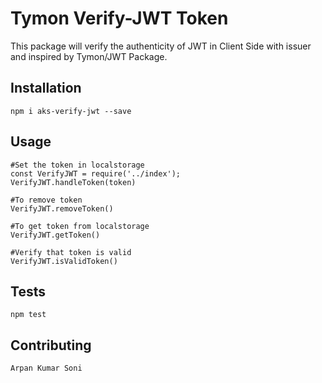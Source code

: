 # Tymon Verify-JWT Token 
This package will verify the authenticity of JWT in Client Side with issuer and inspired by Tymon/JWT Package.

## Installation
    
    npm i aks-verify-jwt --save


## Usage

    #Set the token in localstorage
    const VerifyJWT = require('../index');
    VerifyJWT.handleToken(token)  
    
    #To remove token
    VerifyJWT.removeToken()

    #To get token from localstorage
    VerifyJWT.getToken()

    #Verify that token is valid
    VerifyJWT.isValidToken()

## Tests
    npm test

## Contributing
    Arpan Kumar Soni